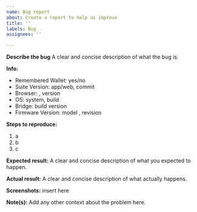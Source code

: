 ```yaml
---
name: Bug report
about: Create a report to help us improve
title: ''
labels: Bug
assignees: ''

---
```

**Describe the bug**
A clear and concise description of what the bug is.

**Info:**
 - Remembered Wallet: yes/no
 - Suite Version: app/web, commit
 - Browser: , version
 - OS: system, build
 - Bridge: build version
 - Firmware Version: model , revision 

**Steps to reproduce:**
1. a
2. b
3. c

**Expected result:**
A clear and concise description of what you expected to happen.

**Actual result:**
A clear and concise description of what actually happens.

**Screenshots:**
insert here

**Note(s):**
Add any other context about the problem here.
